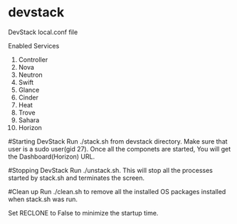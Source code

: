 # devstack
DevStack local.conf file


Enabled Services

1. Controller
2. Nova
3. Neutron
4. Swift
5. Glance
6. Cinder
7. Heat
8. Trove
9. Sahara
10. Horizon

#Starting DevStack
Run ./stack.sh from devstack directory. Make sure that user is a sudo user(gid 27).
Once all the componets are started, You will get the Dashboard(Horizon) URL.

#Stopping DevStack
Run ./unstack.sh. This will stop all the processes started by stack.sh and terminates the screen.

#Clean up
Run ./clean.sh to remove all the installed OS packages installed when stack.sh was run.

Set RECLONE to False to minimize the startup time. 


